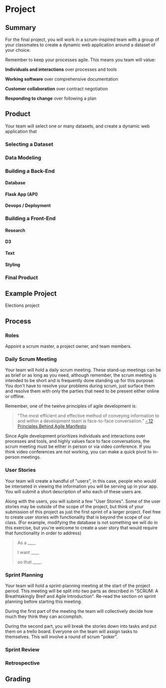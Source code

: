 # Project

## Summary
For the final project, you will work in a scrum-inspired team with a group of your classmates to create a dynamic web application around a dataset of your choice.

Remember to keep your processes agile. This means you team will value:

**Individuals and interactions** over processes and tools

**Working software** over comprehensive documentation

**Customer collaboration** over contract negotiation

**Responding to change** over following a plan

## Product

Your team will select one or many datasets, and create a dynamic web application that 

### Selecting a Dataset

### Data Modeling

### Building a Back-End
#### Database
#### Flask App (API)
#### Devops / Deployment

### Building a Front-End

#### Research

#### D3

#### Text

#### Styling

### Final Product

## Example Project

Elections project

## Process

### Roles
Appoint a scrum master, a project owner, and team members.

### Daily Scrum Meeting

Your team will hold a daily scrum meeting. These stand-up meetings can be as brief or as long as you need, although remember, the scrum meeting is intended to be short and is frequently done standing up for this purpose. You don't have to resolve your problems during scrum, just surface them and resolve them with only the parties that need to be present either online or offline. 

Remember, one of the twelve principles of agile development is:

>"The most efficient and effective method of conveying information to and within a development team is face-to-face conversation."
[- 12 Principles Behind Agile Manifesto](https://www.agilealliance.org/agile101/12-principles-behind-the-agile-manifesto/)

Since Agile development prioritizes individuals and interactions over processes and tools, and highly values face to face conversations, the scrum meeting must be either in person or via video conference. If you think video conferences are not working, you can make a quick pivot to in-person meetings.

### User Stories

Your team will create a handful of "users", in this case, people who would be interseted in viewing the information you will be serving up in your app. You will submit a short description of who each of these users are.

Along with the users, you will submit a few "User Stories". Some of the user stories may be outside of the scope of the project, but think of your submission of this project as just the first sprint of a larger project. Feel free to create user stories with functionality that is beyond the scope of our class. (For example, modifying the database is not something we will do in this exercise, but you're welcome to create a user story that would require that functionality in order to address)

>As a ____ 
>
>I want ____ 
>
>so that ____. 

### Sprint Planning
Your team will hold a sprint-planning meeting at the start of the project period. This meeting will be split into two parts as described in "SCRUM: A Breathtakingly Breif and Agile Introduction". Re-read the section on sprint planning before starting this meeting.

During the first part of the meeting the team will collectively decide how much they think they can accomplish.

During the second part, you will break the stories down into tasks and put them on a trello board. Everyone on the team will assign tasks to themselves. This will involve a round of scrum "poker".

### Sprint Review

### Retrospective

## Grading

